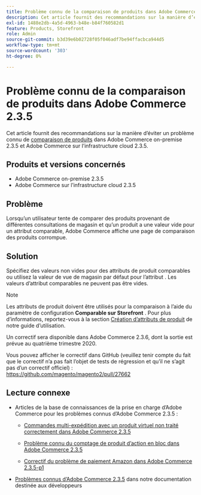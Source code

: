 ```yaml
---
title: Problème connu de la comparaison de produits dans Adobe Commerce 2.3.5
description: Cet article fournit des recommandations sur la manière d’éviter un problème connu de [comparaison de produits](https://experienceleague.adobe.com/en/docs/commerce-admin/stores-sales/shopper-tools/product-compare) dans Adobe Commerce on-premise 2.3.5 et Adobe Commerce on cloud infrastructure 2.3.5.
exl-id: 1488e2db-4a5d-4963-b48e-b84f760582d1
feature: Products, Storefront
role: Admin
source-git-commit: b3d39e6b02728f05f046adf7be94ffacbca944d5
workflow-type: tm+mt
source-wordcount: '303'
ht-degree: 0%

---
```


# Problème connu de la comparaison de produits dans Adobe Commerce 2.3.5

Cet article fournit des recommandations sur la manière d’éviter un problème connu de [comparaison de produits](https://experienceleague.adobe.com/en/docs/commerce-admin/stores-sales/shopper-tools/product-compare) dans Adobe Commerce on-premise 2.3.5 et Adobe Commerce sur l’infrastructure cloud 2.3.5.

## Produits et versions concernés

* Adobe Commerce on-premise 2.3.5
* Adobe Commerce sur l’infrastructure cloud 2.3.5

## Problème

Lorsqu’un utilisateur tente de comparer des produits provenant de différentes consultations de magasin et qu’un produit a une valeur vide pour un attribut comparable, Adobe Commerce affiche une page de comparaison des produits corrompue.

## Solution

Spécifiez des valeurs non vides pour des attributs de produit comparables ou utilisez la valeur de vue de magasin par défaut pour l’attribut . Les valeurs d’attribut comparables ne peuvent pas être vides.

>[!NOTE]
>
>Les attributs de produit doivent être utilisés pour la comparaison à l’aide du paramètre de configuration **Comparable sur Storefront** . Pour plus d’informations, reportez-vous à la section [Création d’attributs de produit](https://experienceleague.adobe.com/en/docs/commerce-admin/catalog/product-attributes/create/attribute-product-create#step-4-describe-the-storefront-properties) de notre guide d’utilisation.

Un correctif sera disponible dans Adobe Commerce 2.3.6, dont la sortie est prévue au quatrième trimestre 2020.

Vous pouvez afficher le correctif dans GitHub (veuillez tenir compte du fait que le correctif n’a pas fait l’objet de tests de régression et qu’il ne s’agit pas d’un correctif officiel) : <https://github.com/magento/magento2/pull/27662>

## Lecture connexe

<ul><li>Articles de la base de connaissances de la prise en charge d’Adobe Commerce pour les problèmes connus d’Adobe Commerce 2.3.5 :<ul>
<li>
<p title="Commandes multi-expédition avec un produit virtuel non traité correctement dans Adobe Commerce 2.3.5"><a href="/help/troubleshooting/miscellaneous/magento-2-3-5-known-issue-virtual-product-multi-ship-orders.md">Commandes multi-expédition avec un produit virtuel non traité correctement dans Adobe Commerce 2.3.5</a></p>
</li>
<li><a href="/help/troubleshooting/miscellaneous/bulk-action-product-count-known-issue-in-magento-2-3-5.md">Problème connu du comptage de produit d’action en bloc dans Adobe Commerce 2.3.5</a></li>
<li>
<p title="Correctif du problème de paiement Amazon dans Adobe Commerce 2.3.5-p1"><a href="/help/troubleshooting/payments/patch-for-amazon-pay-checkout-issue-in-magento-2-3-5-p1.md">Correctif du problème de paiement Amazon dans Adobe Commerce 2.3.5-p1</a></p>
</li>
</ul>
</li><li><a href="https://commerce-docs.github.io/devdocs-archive/2.3/guides/v2.3/release-notes/release-notes-2-3-5-commerce.html#known-issues">Problèmes connus d’Adobe Commerce 2.3.5</a> dans notre documentation destinée aux développeurs</li></ul>
